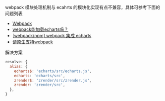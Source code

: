 webpack 模块处理机制与 ecahrts 的模块化实现有点不兼容，具体可参考下面的问题列表

- [Webpack](https://github.com/ecomfe/echarts/issues/1407)
- [webpack能加载echarts吗？](https://github.com/ecomfe/echarts/issues/1624)
- [[webpack/npm] webpack 集成 echarts](https://github.com/ecomfe/echarts/issues/1625)
- [请原生支持webpack](https://github.com/ecomfe/echarts/issues/1632)

解决方案

```javascript
resolve: {
  alias: {
    echarts$: 'echarts/src/echarts.js',
    echarts: 'echarts/src',
    zrender$: 'zrender/src/zrender.js',
    zrender: 'zrender/src',
  },
}
```
